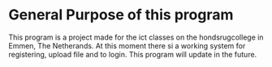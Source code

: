 General Purpose of this program
===============================

This program is a project made for the ict classes on the hondsrugcollege in Emmen, The Netherands.
At this moment there si a working system for registering, upload file and to login.
This program will update in the future.
